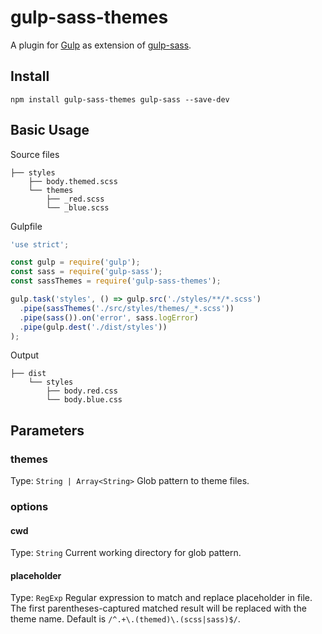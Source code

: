 # gulp-sass-themes

A plugin for [Gulp](https://github.com/gulpjs/gulp) as extension of [gulp-sass](https://github.com/dlmanning/gulp-sass).

## Install

```
npm install gulp-sass-themes gulp-sass --save-dev
```

## Basic Usage

Source files
```
├── styles
    ├── body.themed.scss
    └── themes
        ├── _red.scss
        └── _blue.scss
```

Gulpfile
```javascript
'use strict';

const gulp = require('gulp');
const sass = require('gulp-sass');
const sassThemes = require('gulp-sass-themes');

gulp.task('styles', () => gulp.src('./styles/**/*.scss')
  .pipe(sassThemes('./src/styles/themes/_*.scss'))
  .pipe(sass()).on('error', sass.logError)
  .pipe(gulp.dest('./dist/styles'))
);
```

Output
```
├── dist
    └── styles
        ├── body.red.css
        └── body.blue.css
```

## Parameters

### themes
Type: `String | Array<String>`
Glob pattern to theme files.

### options

#### cwd
Type: `String`
Current working directory for glob pattern.

#### placeholder
Type: `RegExp`
Regular expression to match and replace placeholder in file. The first parentheses-captured matched result will be replaced with the theme name.
Default is `/^.+\.(themed)\.(scss|sass)$/`.